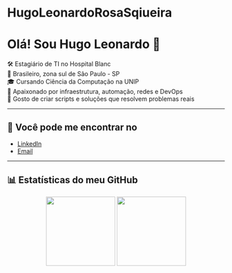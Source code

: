 # HugoLeonardoRosaSqiueira

# Olá! Sou Hugo Leonardo 👋

🛠️ Estagiário de TI no Hospital Blanc  
📍 Brasileiro, zona sul de São Paulo - SP  
🎓 Cursando Ciência da Computação na UNIP  
🧠 Apaixonado por infraestrutura, automação, redes e DevOps  
📂 Gosto de criar scripts e soluções que resolvem problemas reais

---

## 🔎 Você pode me encontrar no

- [LinkedIn](https://www.linkedin.com/in/hugsiqueira/)
- [Email](mailto:hugoleonardorosasiqueira@gmail.com)

---

## 📊 Estatísticas do meu GitHub

<div align="center">
  <img height="160em" src="https://github-readme-stats.vercel.app/api?username=HugoLeonardoRosaSiqueira&show_icons=true&theme=dracula" />
  <img height="160em" src="https://github-readme-stats.vercel.app/api/top-langs/?username=HugoLeonardoRosaSiqueira&layout=compact&langs_count=7&theme=dracula"/>
</div>
